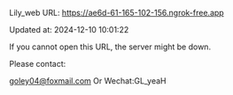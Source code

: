 Lily_web URL: https://ae6d-61-165-102-156.ngrok-free.app

Updated at: 2024-12-10 10:01:22

If you cannot open this URL, the server might be down.

Please contact: 

goley04@foxmail.com Or Wechat:GL_yeaH